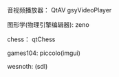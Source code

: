 
音视频播放器： QtAV gsyVideoPlayer

图形学(物理引擎编辑器): zeno

chess： qtChess

games104: piccolo(imgui)

wesnoth: (sdl)